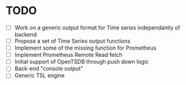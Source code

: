 # TODO

* [ ] Work on a generic output format for Time series independantly of backend
* [ ] Propose a set of Time Series output functions
* [ ] Implement some of the missing function for Prometheus
* [ ] Implement Prometheus Remote Read fetch
* [ ] Initial support of OpenTSDB through push down logic
* [ ] Back-end "console output"
* [ ] Generic TSL engine
